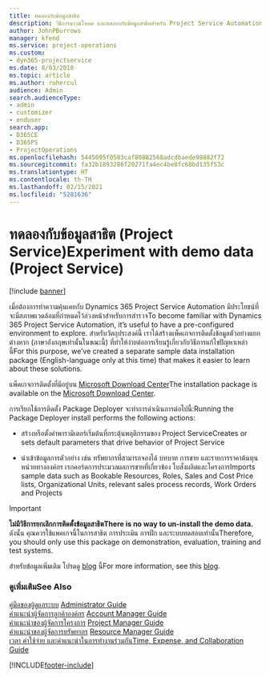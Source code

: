 ```yaml
---
title: ทดลองกับข้อมูลสาธิต
description: วิธีการดาวน์โหลด และทดลองกับข้อมูลสาธิตสำหรับ Project Service Automation
author: JohnPBurrows
manager: kfend
ms.service: project-operations
ms.custom:
- dyn365-projectservice
ms.date: 8/03/2018
ms.topic: article
ms.author: ruhercul
audience: Admin
search.audienceType:
- admin
- customizer
- enduser
search.app:
- D365CE
- D365PS
- ProjectOperations
ms.openlocfilehash: 5445095f0583caf80882568adcdbaede98882f72
ms.sourcegitcommit: fa32b1893286f20271fa4ec4be8fc68bd135f53c
ms.translationtype: HT
ms.contentlocale: th-TH
ms.lasthandoff: 02/15/2021
ms.locfileid: "5281636"
---
```

# <a name="experiment-with-demo-data-project-service"></a><span data-ttu-id="ddea7-103">ทดลองกับข้อมูลสาธิต (Project Service)</span><span class="sxs-lookup"><span data-stu-id="ddea7-103">Experiment with demo data (Project Service)</span></span>

[!include [banner](../includes/psa-now-project-operations.md)]

<span data-ttu-id="ddea7-104">เมื่อต้องการทำความคุ้นเคยกับ Dynamics 365 Project Service Automation มีประโยชน์ที่จะมีสภาพแวดล้อมที่กำหนดไว้ล่วงหน้าสำหรับการสำรวจ</span><span class="sxs-lookup"><span data-stu-id="ddea7-104">To become familiar with Dynamics 365 Project Service Automation, it’s useful to have a pre-configured environment to explore.</span></span> <span data-ttu-id="ddea7-105">สำหรับวัตถุประสงค์นี้ เราได้สร้างแพ็คเกจการติดตั้งข้อมูลตัวอย่างแยกต่างหาก (ภาษาอังกฤษเท่านั้นในขณะนี้) ที่ทำให้ง่ายต่อการเรียนรู้เกี่ยวกับวิธีการแก้ไขปัญหาเหล่านี้</span><span class="sxs-lookup"><span data-stu-id="ddea7-105">For this purpose, we’ve created a separate sample data installation package (English-language only at this time) that makes it easier to learn about these solutions.</span></span> 

<span data-ttu-id="ddea7-106">แพ็คเกจการติดตั้งที่มีอยู่บน [Microsoft Download Center](https://go.microsoft.com/fwlink/?linkid=859966)</span><span class="sxs-lookup"><span data-stu-id="ddea7-106">The installation package is available on the [Microsoft Download Center](https://go.microsoft.com/fwlink/?linkid=859966).</span></span>  

<span data-ttu-id="ddea7-107">การเรียกใช้การติดตั้ง Package Deployer จะทำการดำเนินการต่อไปนี้:</span><span class="sxs-lookup"><span data-stu-id="ddea7-107">Running the Package Deployer install performs the following actions:</span></span> 
  
-   <span data-ttu-id="ddea7-108">สร้างหรือตั้งค่าพารามิเตอร์เริ่มต้นที่กระตุ้นพฤติกรรมของ Project Service</span><span class="sxs-lookup"><span data-stu-id="ddea7-108">Creates or sets default parameters that drive behavior of Project Service</span></span>  
  
-   <span data-ttu-id="ddea7-109">นำเข้าข้อมูลการตัวอย่าง เช่น ทรัพยากรที่สามารถจองได้ บทบาท การขาย และรายการราคาต้นทุน หน่วยทางองค์กร เรกคอร์ดการประมวลผลการขายที่เกี่ยวข้อง ใบสั่งผลิตและโครงการ</span><span class="sxs-lookup"><span data-stu-id="ddea7-109">Imports sample data such as Bookable Resources, Roles, Sales and Cost Price lists, Organizational Units, relevant sales process records, Work Orders and Projects</span></span>    
  
> [!IMPORTANT]
> <span data-ttu-id="ddea7-110">**ไม่มีวิธีการยกเลิกการติดตั้งข้อมูลสาธิต**</span><span class="sxs-lookup"><span data-stu-id="ddea7-110">**There is no way to un-install the demo data.**</span></span> <span data-ttu-id="ddea7-111">ดังนั้น คุณควรใช้แพคเกจนี้ในการสาธิต การประเมิน การฝึก และระบบทดสอบเท่านั้น</span><span class="sxs-lookup"><span data-stu-id="ddea7-111">Therefore, you should only use this package on demonstration, evaluation, training and test systems.</span></span>

<span data-ttu-id="ddea7-112">สำหรับข้อมูลเพิ่มเติม โปรดดู [blog](https://blogs.msdn.microsoft.com/crm/2017/10/24/microsoft-dynamics-365-for-field-service-and-project-service-automation-sample-data) นี้</span><span class="sxs-lookup"><span data-stu-id="ddea7-112">For more information, see this [blog](https://blogs.msdn.microsoft.com/crm/2017/10/24/microsoft-dynamics-365-for-field-service-and-project-service-automation-sample-data).</span></span>





  
### <a name="see-also"></a><span data-ttu-id="ddea7-113">ดูเพิ่มเติม</span><span class="sxs-lookup"><span data-stu-id="ddea7-113">See Also</span></span>  
 <span data-ttu-id="ddea7-114">[คู่มือของผู้ดูแลระบบ](../psa/admin-guide.md) </span><span class="sxs-lookup"><span data-stu-id="ddea7-114">[Administrator Guide](../psa/admin-guide.md) </span></span>  
 <span data-ttu-id="ddea7-115">[คำแนะนำผู้จัดการลูกค้าองค์กร](../psa/account-manager-guide.md) </span><span class="sxs-lookup"><span data-stu-id="ddea7-115">[Account Manager Guide](../psa/account-manager-guide.md) </span></span>  
 <span data-ttu-id="ddea7-116">[คำแนะนำของผู้จัดการโครงการ](../psa/project-manager-guide.md) </span><span class="sxs-lookup"><span data-stu-id="ddea7-116">[Project Manager Guide](../psa/project-manager-guide.md) </span></span>  
 <span data-ttu-id="ddea7-117">[คำแนะนำของผู้จัดการทรัพยากร](../psa/resource-manager-guide.md) </span><span class="sxs-lookup"><span data-stu-id="ddea7-117">[Resource Manager Guide](../psa/resource-manager-guide.md) </span></span>  
 [<span data-ttu-id="ddea7-118">เวลา ค่าใช้จ่าย และคำแนะนำในการทำงานร่วมกัน</span><span class="sxs-lookup"><span data-stu-id="ddea7-118">Time, Expense, and Collaboration Guide</span></span>](../psa/time-expense-collaboration-guide.md)


[!INCLUDE[footer-include](../includes/footer-banner.md)]
